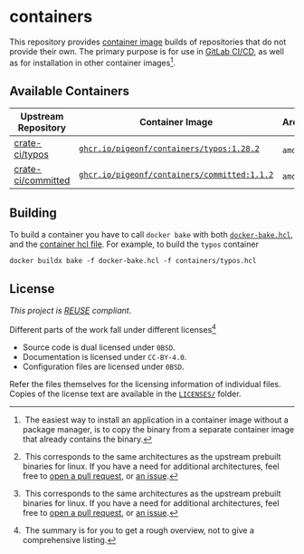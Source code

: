 <!--
SPDX-FileCopyrightText: 2024 Jonas Fierlings <fnoegip@gmail.com>

SPDX-License-Identifier: CC-BY-4.0
-->

# containers

This repository provides [container image] builds of repositories that do not provide their own.
The primary purpose is for use in [GitLab CI/CD],
as well as for installation in other container images[^container-images-install].

[container image]: https://opencontainers.org/
[GitLab CI/CD]: https://docs.gitlab.com/ee/ci/docker/using_docker_images.html
[^container-images-install]: &ZeroWidthSpace;
  The easiest way to install an application in a container image without a package manager,
  is to copy the binary from a separate container image that already contains the binary.

## Available Containers

| Upstream Repository  | Container Image                                           | Architecture             |
| -------------------- | --------------------------------------------------------- | ------------------------ |
| [crate-ci/typos]     | [`ghcr.io/pigeonf/containers/typos:1.28.2`][typos]        | `amd64` [^crate-ci-arch] |
| [crate-ci/committed] | [`ghcr.io/pigeonf/containers/committed:1.1.2`][committed] | `amd64` [^crate-ci-arch] |

[crate-ci/typos]: https://github.com/crate-ci/typos
[typos]: https://github.com/PigeonF/containers/pkgs/container/containers%2Ftypos
[crate-ci/committed]: https://github.com/crate-ci/committed
[committed]: https://github.com/PigeonF/containers/pkgs/container/containers%2Fcommitted

[^crate-ci-arch]: &ZeroWidthSpace;
  This corresponds to the same architectures as the upstream prebuilt binaries for linux.
  If you have a need for additional architectures,
  feel free to [open a pull request],
  or [an issue].

[open a pull request]: https://github.com/PigeonF/containers/pulls
[an issue]: https://github.com/PigeonF/containers/issues

## Building

To build a container you have to call `docker bake` with both [`docker-bake.hcl`],
and the [container hcl file].
For example,
to build the `typos` container

[`docker-bake.hcl`]: ./docker-bake.hcl
[container hcl file]: ./containers/

```console
docker buildx bake -f docker-bake.hcl -f containers/typos.hcl
```

## License

_This project is [REUSE] compliant_.

[REUSE]: https://reuse.software/spec/

Different parts of the work fall under different licenses[^license-summary]

[^license-summary]: &ZeroWidthSpace;
  The summary is for you to get a rough overview,
  not to give a comprehensive listing.

- Source code is dual licensed under `0BSD`.
- Documentation is licensed under `CC-BY-4.0`.
- Configuration files are licensed under `0BSD`.

Refer the files themselves for the licensing information of individual files.
Copies of the license text are available in the [`LICENSES/`](./LICENSES/) folder.

